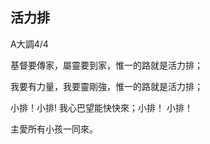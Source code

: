 ## 活力排 

A大調4/4

基督要傳家，屬靈要到家，惟一的路就是活力排；

我要有力量，我要靈剛強，惟一的路就是活力排；

小排！小排! 我心巴望能快快來；小排！ 小排！

主愛所有小孩一同來。